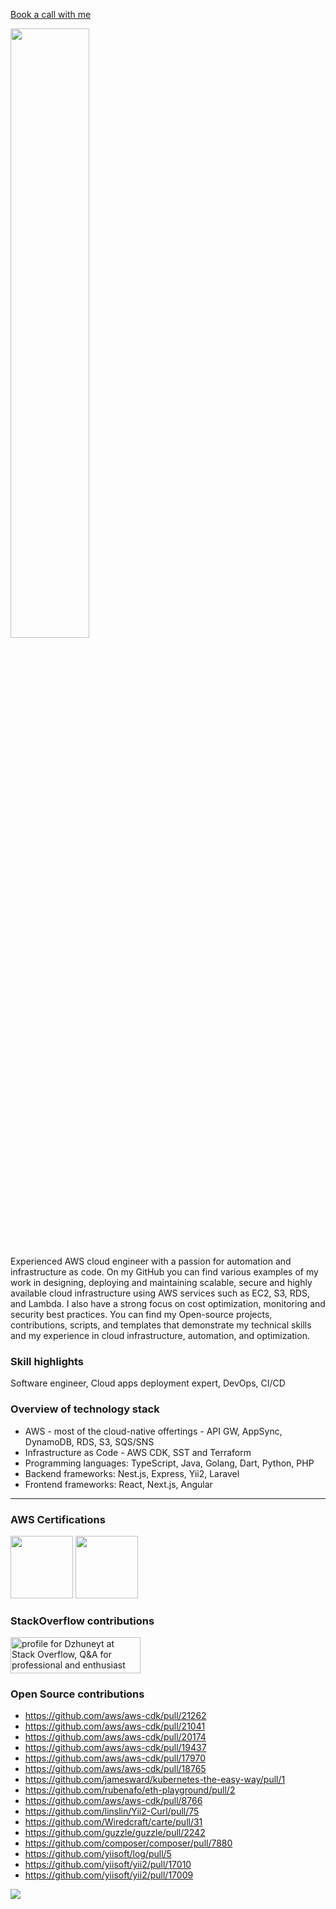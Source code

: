 [Book a call with me](https://calendly.com/dzhun/30min)

<a href="https://www.linkedin.com/in/juneit/"><img width="50%" src="https://dzhuneyt.com/aws-community-builder-dzhuneyt.jpg"/></a>

Experienced AWS cloud engineer with a passion for automation and infrastructure as code. On my GitHub you can find various examples of my work in designing, deploying and maintaining scalable, secure and highly available cloud infrastructure using AWS services such as EC2, S3, RDS, and Lambda. I also have a strong focus on cost optimization, monitoring and security best practices. You can find my Open-source projects, contributions, scripts, and templates that demonstrate my technical skills and my experience in cloud infrastructure, automation, and optimization.

### Skill highlights

Software engineer, Cloud apps deployment expert, DevOps, CI/CD


### Overview of technology stack

* AWS - most of the cloud-native offertings - API GW, AppSync, DynamoDB, RDS, S3, SQS/SNS
* Infrastructure as Code - AWS CDK, SST and Terraform
* Programming languages: TypeScript, Java, Golang, Dart, Python, PHP
* Backend frameworks: Nest.js, Express, Yii2, Laravel
* Frontend frameworks: React, Next.js, Angular

---



### AWS Certifications


<a href='https://www.credly.com/badges/ed626109-2bc1-4090-b6ec-3cf7d3e65db6/public_url'><img width="100" src='https://images.credly.com/images/0e284c3f-5164-4b21-8660-0d84737941bc/image.png'/></a>
<a href='https://www.credly.com/badges/53bd3b8e-90df-4bab-89b8-136155f34322/public_url'><img width="100" src='https://images.credly.com/images/00634f82-b07f-4bbd-a6bb-53de397fc3a6/image.png'/></a>


### StackOverflow contributions
<a href="https://stackoverflow.com/users/1364793/dzhuneyt"><img src="https://stackoverflow.com/users/flair/1364793.png" width="208" height="58" alt="profile for Dzhuneyt at Stack Overflow, Q&amp;A for professional and enthusiast programmers" title="profile for Dzhuneyt at Stack Overflow, Q&amp;A for professional and enthusiast programmers"></a>

### Open Source contributions
* https://github.com/aws/aws-cdk/pull/21262
* https://github.com/aws/aws-cdk/pull/21041
* https://github.com/aws/aws-cdk/pull/20174
* https://github.com/aws/aws-cdk/pull/19437
* https://github.com/aws/aws-cdk/pull/17970
* https://github.com/aws/aws-cdk/pull/18765
* https://github.com/jamesward/kubernetes-the-easy-way/pull/1
* https://github.com/rubenafo/eth-playground/pull/2
* https://github.com/aws/aws-cdk/pull/8766
* https://github.com/linslin/Yii2-Curl/pull/75
* https://github.com/Wiredcraft/carte/pull/31
* https://github.com/guzzle/guzzle/pull/2242
* https://github.com/composer/composer/pull/7880
* https://github.com/yiisoft/log/pull/5
* https://github.com/yiisoft/yii2/pull/17010
* https://github.com/yiisoft/yii2/pull/17009

<a href="https://github.com/Dzhuneyt">
<img src="https://github-readme-stats.vercel.app/api?username=Dzhuneyt&show_icons=true&theme=dark&hide_border=true&custom_title=Stats&include_all_commits=true&count_private=true" align="center"/>
</a>
